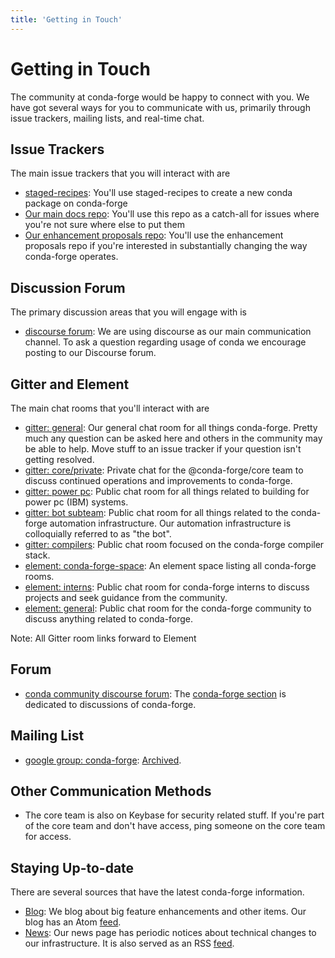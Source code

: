 ```yaml
---
title: 'Getting in Touch'
---
```


<a id="getintouch"></a>

<a id="getting-in-touch"></a>

# Getting in Touch

The community at conda-forge would be happy to connect with you. We have got several ways for you to communicate with us, primarily through issue trackers, mailing lists, and real-time chat.

<a id="issue-trackers"></a>

## Issue Trackers

The main issue trackers that you will interact with are

* [staged-recipes](https://github.com/conda-forge/staged-recipes/issues): You'll use staged-recipes to create a new conda package on conda-forge
* [Our main docs repo](https://github.com/conda-forge/conda-forge.github.io/issues): You'll use this repo as a catch-all for issues where you're not sure where else to put them
* [Our enhancement proposals repo](https://github.com/conda-forge/cfep/issues): You'll use the enhancement proposals repo if you're interested in substantially changing the way conda-forge operates.

<a id="discussion-forum"></a>

## Discussion Forum

The primary discussion areas that you will engage with is

* [discourse forum](https://conda.discourse.group/c/pkg-building/conda-forge/25): We are using discourse as our main communication channel. To ask a question regarding usage of conda we encourage posting to our Discourse forum.

<a id="gitter-and-element"></a>

## Gitter and Element

The main chat rooms that you'll interact with are

* [gitter: general](https://gitter.im/conda-forge/conda-forge.github.io): Our general chat room for all things conda-forge. Pretty much any question can be asked here and others in the community may be able to help.
  Move stuff to an issue tracker if your question isn't getting resolved.
* [gitter: core/private](https://gitter.im/conda-forge/core): Private chat for the @conda-forge/core team to discuss continued operations and improvements to conda-forge.
* [gitter: power pc](https://gitter.im/conda-forge-ppc64le/Lobby): Public chat room for all things related to building for power pc (IBM) systems.
* [gitter: bot subteam](https://gitter.im/conda-forge/regro-cf-autotick-bot): Public chat room for all things related to the conda-forge automation infrastructure.
  Our automation infrastructure is colloquially referred to as "the bot".
* [gitter: compilers](https://gitter.im/conda-forge/conda-forge-compilers): Public chat room focused on the conda-forge compiler stack.
* [element: conda-forge-space](https://app.element.io/#/room/#conda-forge-space:matrix.org): An element space listing all conda-forge rooms.
* [element: interns](https://app.element.io/#/room/#conda-forge_conda-forge-interns:gitter.im): Public chat room for conda-forge interns to discuss projects and seek guidance from the community.
* [element: general](https://app.element.io/#/room/#conda-forge:matrix.org): Public chat room for the conda-forge community to discuss anything related to conda-forge.

Note: All Gitter room links forward to Element

<a id="forum"></a>

## Forum

* [conda community discourse forum](https://conda.discourse.group/): The [conda-forge section](https://conda.discourse.group/c/pkg-building/conda-forge/25) is dedicated to discussions of conda-forge.

<a id="mailing-list"></a>

## Mailing List

* [google group: conda-forge](https://groups.google.com/g/conda-forge): [Archived](https://groups.google.com/g/conda-forge/c/Iv-yGnIMEAA).

<a id="other-communication-methods"></a>

## Other Communication Methods

* The core team is also on Keybase for security related stuff. If you're part of the core team and don't have
  access, ping someone on the core team for access.

<a id="staying-up-to-date"></a>

## Staying Up-to-date

There are several sources that have the latest conda-forge information.

* [Blog](/blog): We blog about big feature enhancements and other items. Our blog has an Atom [feed](pathname:///blog/atom.xml).
* [News](/news): Our news page has periodic notices about technical changes to our infrastructure. It is also served as an RSS [feed](pathname:///news/rss.xml).

